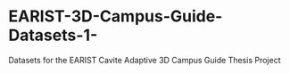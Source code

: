 # EARIST-3D-Campus-Guide-Datasets-1-
Datasets for the EARIST Cavite Adaptive 3D Campus Guide Thesis Project
